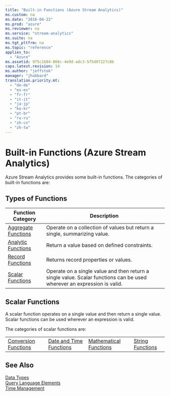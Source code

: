 ```yaml
---
title: "Built-in Functions (Azure Stream Analytics)"
ms.custom: na
ms.date: "2016-04-22"
ms.prod: "azure"
ms.reviewer: na
ms.service: "stream-analytics"
ms.suite: na
ms.tgt_pltfrm: na
ms.topic: "reference"
applies_to: 
  - "Azure"
ms.assetid: 975c1684-866c-4e9d-adc3-5f5d97227c8b
caps.latest.revision: 14
ms.author: "jeffstok"
manager: "jhubbard"
translation.priority.mt: 
  - "de-de"
  - "es-es"
  - "fr-fr"
  - "it-it"
  - "ja-jp"
  - "ko-kr"
  - "pt-br"
  - "ru-ru"
  - "zh-cn"
  - "zh-tw"
---
```

# Built-in Functions (Azure Stream Analytics)
  Azure Stream Analytics provides some built-in functions. The categories of built-in functions are:  
  
## Types of Functions  
  
|Function Category|Description|  
|-----------------------|-----------------|  
|[Aggregate Functions](../streamAnalyticsQueryLanguage/aggregate-functions--azure-stream-analytics-.md)|Operate on a collection of values but return a single, summarizing value.|  
|[Analytic Functions](../streamAnalyticsQueryLanguage/analytic-functions--azure-stream-analytics-.md)|Return a value based on defined constraints.|  
|[Record Functions](../streamAnalyticsQueryLanguage/record-functions--azure-stream-analytics-.md)|Returns record properties or values.|  
|[Scalar Functions](../streamAnalyticsQueryLanguage/built-in-functions--azure-stream-analytics-.md#BKMK_ScalarFunctions)|Operate on a single value and then return a single value. Scalar functions can be used wherever an expression is valid.|  
  
##  <a name="BKMK_ScalarFunctions"></a> Scalar Functions  
 A scalar function operates on a single value and then return a single value. Scalar functions can be used wherever an expression is valid.  
  
 The categories of scalar functions are:  
  
|||||  
|-|-|-|-|  
|[Conversion Functions](../streamAnalyticsQueryLanguage/conversion-functions--azure-stream-analytics-.md)|[Date and Time Functions](../streamAnalyticsQueryLanguage/date-and-time-functions--azure-stream-analytics-.md)|[Mathematical Functions](../streamAnalyticsQueryLanguage/mathematical-functions--azure-stream-analytics-.md)|[String Functions](../streamAnalyticsQueryLanguage/string-functions--azure-stream-analytics-.md)|  
  
## See Also  
 [Data Types](../streamAnalyticsQueryLanguage/data-types--azure-stream-analytics-.md)   
 [Query Language Elements](../streamAnalyticsQueryLanguage/query-language-elements--azure-stream-analytics-.md)   
 [Time Management](../streamAnalyticsQueryLanguage/time-management--azure-stream-analytics-.md)  
  
  